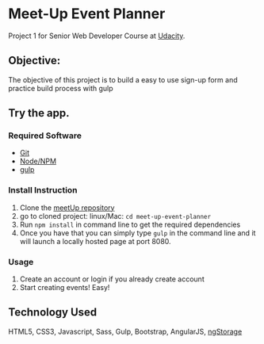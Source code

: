 # Meet-Up Event Planner
Project 1 for Senior Web Developer Course at [Udacity](https://www.udacity.com).

## Objective:
The objective of this project is to build a easy to use sign-up form and practice build process with gulp

## Try the app.

### Required Software
* [Git](https://git-scm.com/)
* [Node/NPM](https://nodejs.org/en/)
* [gulp](http://gulpjs.com/)

### Install Instruction
1. Clone the [meetUp repository](https://github.com/xian0831/meet-up-event-planner.git)
2. go to cloned project:
	linux/Mac: `cd meet-up-event-planner`
3. Run `npm install` in command line to get the required dependencies
4. Once you have that you can simply type `gulp` in the command line and it will launch a locally hosted page at port 8080.

### Usage
1. Create an account or login if you already create account
2. Start creating events! Easy!

## Technology Used
HTML5, CSS3, Javascript, Sass, Gulp, Bootstrap, AngularJS, [ngStorage](https://github.com/gsklee/ngStorage)

